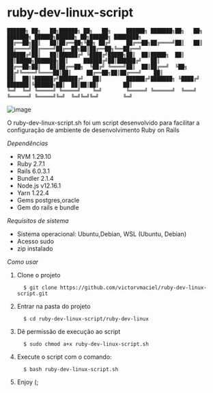 # ruby-dev-linux-script
```                                                                                                                                                                                                
██████╗ ██╗   ██╗██████╗ ██╗   ██╗     ██████╗ ███████╗██╗   ██╗      ███████╗ ██████╗██████╗ ██╗██████╗ ████████╗
██╔══██╗██║   ██║██╔══██╗╚██╗ ██╔╝     ██╔══██╗██╔════╝██║   ██║      ██╔════╝██╔════╝██╔══██╗██║██╔══██╗╚══██╔══╝
██████╔╝██║   ██║██████╔╝ ╚████╔╝█████╗██║  ██║█████╗  ██║   ██║█████╗███████╗██║     ██████╔╝██║██████╔╝   ██║   
██╔══██╗██║   ██║██╔══██╗  ╚██╔╝ ╚════╝██║  ██║██╔══╝  ╚██╗ ██╔╝╚════╝╚════██║██║     ██╔══██╗██║██╔═══╝    ██║   
██║  ██║╚██████╔╝██████╔╝   ██║        ██████╔╝███████╗ ╚████╔╝       ███████║╚██████╗██║  ██║██║██║        ██║   
╚═╝  ╚═╝ ╚═════╝ ╚═════╝    ╚═╝        ╚═════╝ ╚══════╝  ╚═══╝        ╚══════╝ ╚═════╝╚═╝  ╚═╝╚═╝╚═╝        ╚═╝   
```                                                                                                                  
   
   ![image](https://user-images.githubusercontent.com/22057957/110830388-ecc53b80-8277-11eb-808c-4eadc63ea6b2.png)
                                                                                                                                                                                                         

O ruby-dev-linux-script.sh foi um script desenvolvido para facilitar a configuração de ambiente de desenvolvimento Ruby on Rails

*Dependências*

- RVM 1.29.10
- Ruby 2.7.1
- Rails 6.0.3.1
- Bundler 2.1.4
- Node.js v12.16.1
- Yarn 1.22.4
- Gems postgres,oracle
- Gem do rails e bundle


*Requisitos de sistema*

- Sistema operacional: Ubuntu,Debian, WSL (Ubuntu, Debian)
- Acesso sudo
- zip instalado

*Como usar*

1) Clone o projeto

         $ git clone https://github.com/victorvmaciel/ruby-dev-linux-script.git

2) Entrar na pasta do projeto

         $ cd ruby-dev-linux-script/ruby-dev-linux

3) Dê permissão de execução ao script

         $ sudo chmod a+x ruby-dev-linux-script.sh
   
4) Execute o script com o comando:
   
         $ bash ruby-dev-linux-script.sh
         
5) Enjoy (;

